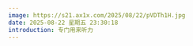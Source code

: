 ```yaml
---
image: https://s21.ax1x.com/2025/08/22/pVDTh1H.jpg
date: 2025-08-22 星期五 23:30:18
introduction: 专门用来听力
---
```

